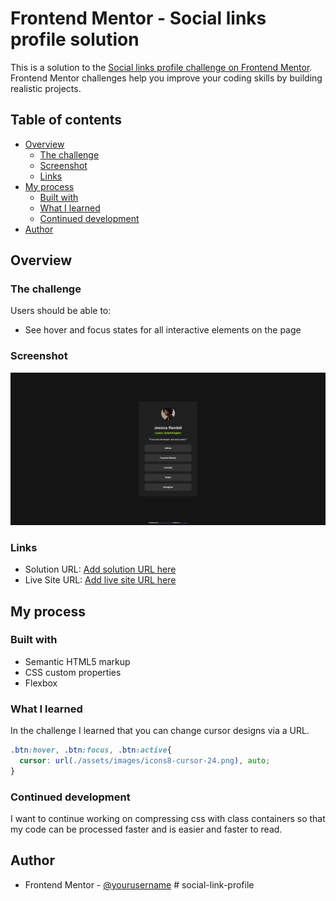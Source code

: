 # Frontend Mentor - Social links profile solution

This is a solution to the [Social links profile challenge on Frontend Mentor](https://www.frontendmentor.io/challenges/social-links-profile-UG32l9m6dQ). Frontend Mentor challenges help you improve your coding skills by building realistic projects. 

## Table of contents

- [Overview](#overview)
  - [The challenge](#the-challenge)
  - [Screenshot](#screenshot)
  - [Links](#links)
- [My process](#my-process)
  - [Built with](#built-with)
  - [What I learned](#what-i-learned)
  - [Continued development](#continued-development)
- [Author](#author)

## Overview

### The challenge

Users should be able to:

- See hover and focus states for all interactive elements on the page

### Screenshot

![alt text](assets/images/Frontend-Mentor-Social-links-profile-Dekstop-Finished.png)

### Links

- Solution URL: [Add solution URL here](https://your-solution-url.com)
- Live Site URL: [Add live site URL here](https://your-live-site-url.com)

## My process

### Built with

- Semantic HTML5 markup
- CSS custom properties
- Flexbox

### What I learned

In the challenge I learned that you can change cursor designs via a URL.   

```css
.btn:hover, .btn:focus, .btn:active{
  cursor: url(./assets/images/icons8-cursor-24.png), auto;  
}
```

### Continued development

I want to continue working on compressing css with class containers so that my code can be processed faster and is easier and faster to read. 

## Author

- Frontend Mentor - [@yourusername](https://www.frontendmentor.io/profile/yourusername)
#   s o c i a l - l i n k - p r o f i l e 
 
 